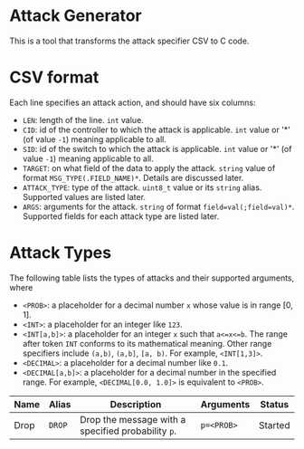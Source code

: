 Attack Generator
================

This is a tool that transforms the attack specifier CSV to C code.

# CSV format

Each line specifies an attack action, and should have six columns:

 * `LEN`: length of the line. `int` value.
 * `CID`: id of the controller to which the attack is applicable. `int` value or '*' (of value `-1`) meaning applicable to all.
 * `SID`: id of the switch to which the attack is applicable. `int` value or '*' (of value `-1`) meaning applicable to all.
 * `TARGET`: on what field of the data to apply the attack. `string` value of format `MSG_TYPE(.FIELD_NAME)*`. Details are discussed later.
 * `ATTACK_TYPE`: type of the attack. `uint8_t` value or its `string` alias. Supported values are listed later.
 * `ARGS`: arguments for the attack. `string` of format `field=val(;field=val)*`. Supported fields for each attack type are listed later.

# Attack Types

The following table lists the types of attacks and their supported arguments, where 

 * `<PROB>`: a placeholder for a decimal number `x` whose value is in range [0, 1].
 * `<INT>`: a placeholder for an integer like `123`.
 * `<INT[a,b]>`: a placeholder for an integer `x` such that `a<=x<=b`. The range after token `INT` conforms to its mathematical meaning. Other range specifiers include `(a,b)`, `(a,b]`, `[a, b)`. For example, `<INT[1,3]>`.
 * `<DECIMAL>`: a placeholder for a decimal number like `0.1`.
 * `<DECIMAL[a,b]>`: a placeholder for a decimal number in the specified range. For example, `<DECIMAL[0.0, 1.0]>` is equivalent to `<PROB>`.

| Name   | Alias     | Description                                              | Arguments            | Status  |
| ------ | --------- | -------------------------------------------------------- | -------------------- | ------- |
| Drop   | `DROP`    | Drop the message with a specified probability `p`.       | `p=<PROB>`           | Started |
